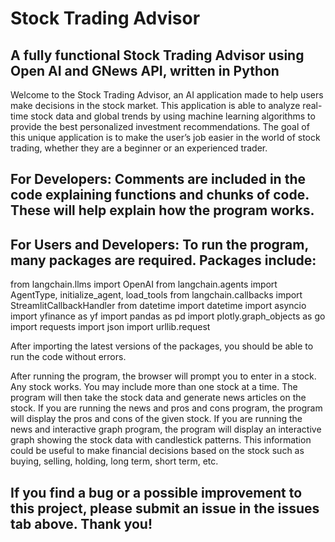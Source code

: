 # Stock Trading Advisor

## A fully functional Stock Trading Advisor using Open AI and GNews API, written in Python

Welcome to the Stock Trading Advisor, an AI application made to help users make decisions in
the stock market. This application is able to analyze real-time stock data and global trends by using
machine learning algorithms to provide the best personalized investment recommendations. The goal of
this unique application is to make the user’s job easier in the world of stock trading, whether they
are a beginner or an experienced trader.

## For Developers: Comments are included in the code explaining functions and chunks of code. These will help explain how the program works.

## For Users and Developers: To run the program, many packages are required. Packages include: 

from langchain.llms import OpenAI 
from langchain.agents import AgentType, initialize_agent, load_tools 
from langchain.callbacks import StreamlitCallbackHandler 
from datetime import datetime 
import asyncio
import yfinance as yf 
import pandas as pd 
import plotly.graph_objects as go 
import requests 
import json 
import urllib.request

After importing the latest versions of the packages, you should be able to run the code without errors. 

After running the program, the browser will prompt you to enter in a stock. Any stock works. You may include
more than one stock at a time. The program will then take the stock data and generate news articles on the
stock. If you are running the news and pros and cons program, the program will display the pros and cons
of the given stock. If you are running the news and interactive graph program, the program will display
an interactive graph showing the stock data with candlestick patterns. This information could be useful
to make financial decisions based on the stock such as buying, selling, holding, long term, short term, etc.

## If you find a bug or a possible improvement to this project, please submit an issue in the issues tab above. Thank you!

